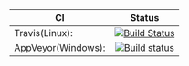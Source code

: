 |    CI    |      Status   |
|----------|:-------------:|
| Travis(Linux): |[![Build Status](https://travis-ci.org/dominikus1993/sentiment-analyzer-client-fs.svg?branch=master)](https://travis-ci.org/dominikus1993/sentiment-analyzer-client-fs)|
| AppVeyor(Windows): | [![Build status](https://ci.appveyor.com/api/projects/status/3md5cov42esabx7r/branch/master?svg=true)](https://ci.appveyor.com/project/dominikus1993/sentiment-analyzer-client-fs/branch/master)|